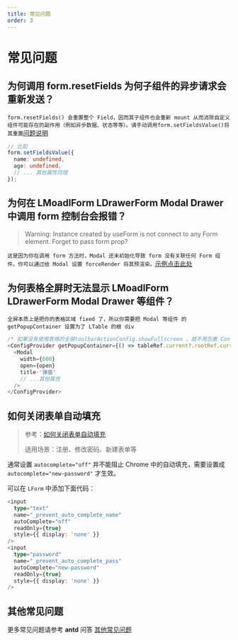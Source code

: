 ```yaml
---
title: 常见问题
order: 3
---
```


# 常见问题

## 为何调用 form.resetFields 为何子组件的异步请求会重新发送？

`form.resetFields() 会重置整个 Field，因而其子组件也会重新 mount 从而消除自定义组件可能存在的副作用（例如异步数据、状态等等）。请手动调用form.setFieldsValue()将其重置`[问题说明](https://4x.ant.design/components/form-cn/#%E4%B8%BA%E4%BB%80%E4%B9%88-resetFields-%E4%BC%9A%E9%87%8D%E6%96%B0-mount-%E7%BB%84%E4%BB%B6%EF%BC%9F)

```ts
// 比如
form.setFieldsValue({
  name: undefined,
  age: undefined,
  // ... 其他属性同理
});
```

## 为何在 LMoadlForm LDrawerForm Modal Drawer 中调用 form 控制台会报错？

> Warning: Instance created by useForm is not connect to any Form element. Forget to pass form prop?

`这是因为你在调用 form 方法时，Modal 还未初始化导致 form 没有关联任何 Form 组件。你可以通过给 Modal 设置 forceRender 将其预渲染。`[示例点击此处](https://codesandbox.io/s/antd-reproduction-template-ibu5c)

## 为何表格全屏时无法显示 LMoadlForm LDrawerForm Modal Drawer 等组件？

`全屏本质上是把你的表格区域 fixed 了，所以你需要把 Modal 等组件 的 getPopupContainer 设置为了 LTable 的根 div`

```typescript
/* 如果没有使用表格的全屏toolbarActionConfig.showFullscreen ，就不用包裹 ConfigProvider */
<ConfigProvider getPopupContainer={() => tableRef.current?.rootRef.current || document.body}>
  <Modal
    width={600}
    open={open}
    title-'弹窗'
    // ...其他属性
  />
</ConfigProvider>
```

## 如何关闭表单自动填充

> 参考：[如何关闭表单自动填充](https://developer.mozilla.org/zh-CN/docs/Web/Security/Securing_your_site/Turning_off_form_autocompletion)
>
> 适用场景：注册、修改密码、新建表单等

通常设置 `autocomplete="off"` 并不能阻止 Chrome 中的自动填充，需要设置成 `autocomplete="new-password"` 才生效。

可以在 `LForm` 中添加下面代码：

```typescript
<input
  type="text"
  name="_prevent_auto_complete_name"
  autoComplete="off"
  readOnly={true}
  style={{ display: 'none' }}
/>
<input
  type="password"
  name="_prevent_auto_complete_pass"
  autoComplete="new-password"
  readOnly={true}
  style={{ display: 'none' }}
/>
```

## 其他常见问题

更多常见问题请参考 **antd** 问答 [其他常见问题](https://ant.design/docs/react/faq-cn)
